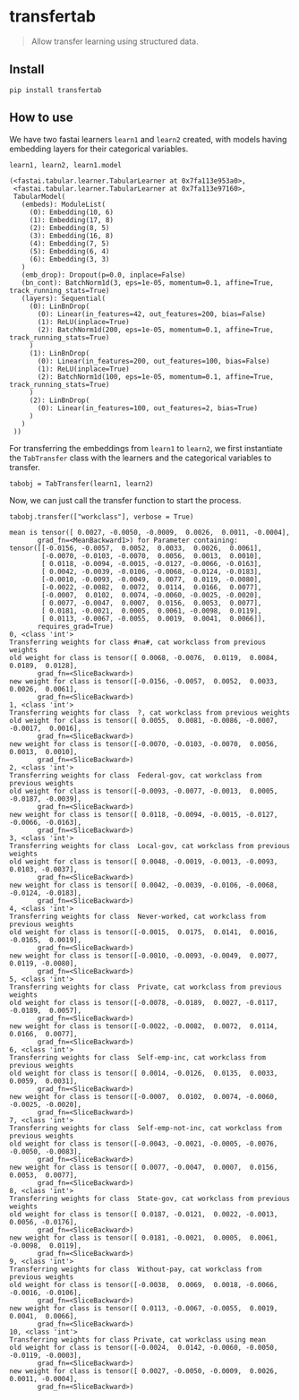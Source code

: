 # transfertab
> Allow transfer learning using structured data.


## Install

`pip install transfertab`

## How to use

We have two fastai learners `learn1` and `learn2`  created, with models having embedding layers for their categorical variables.

```
learn1, learn2, learn1.model
```




    (<fastai.tabular.learner.TabularLearner at 0x7fa113e953a0>,
     <fastai.tabular.learner.TabularLearner at 0x7fa113e97160>,
     TabularModel(
       (embeds): ModuleList(
         (0): Embedding(10, 6)
         (1): Embedding(17, 8)
         (2): Embedding(8, 5)
         (3): Embedding(16, 8)
         (4): Embedding(7, 5)
         (5): Embedding(6, 4)
         (6): Embedding(3, 3)
       )
       (emb_drop): Dropout(p=0.0, inplace=False)
       (bn_cont): BatchNorm1d(3, eps=1e-05, momentum=0.1, affine=True, track_running_stats=True)
       (layers): Sequential(
         (0): LinBnDrop(
           (0): Linear(in_features=42, out_features=200, bias=False)
           (1): ReLU(inplace=True)
           (2): BatchNorm1d(200, eps=1e-05, momentum=0.1, affine=True, track_running_stats=True)
         )
         (1): LinBnDrop(
           (0): Linear(in_features=200, out_features=100, bias=False)
           (1): ReLU(inplace=True)
           (2): BatchNorm1d(100, eps=1e-05, momentum=0.1, affine=True, track_running_stats=True)
         )
         (2): LinBnDrop(
           (0): Linear(in_features=100, out_features=2, bias=True)
         )
       )
     ))



For transferring the embeddings from `learn1` to `learn2`, we first instantiate the `TabTransfer` class with the learners and the categorical variables to transfer.

```
tabobj = TabTransfer(learn1, learn2)
```

Now, we can just call the transfer function to start the process.

```
tabobj.transfer(["workclass"], verbose = True)
```

    mean is tensor([ 0.0027, -0.0050, -0.0009,  0.0026,  0.0011, -0.0004],
           grad_fn=<MeanBackward1>) for Parameter containing:
    tensor([[-0.0156, -0.0057,  0.0052,  0.0033,  0.0026,  0.0061],
            [-0.0070, -0.0103, -0.0070,  0.0056,  0.0013,  0.0010],
            [ 0.0118, -0.0094, -0.0015, -0.0127, -0.0066, -0.0163],
            [ 0.0042, -0.0039, -0.0106, -0.0068, -0.0124, -0.0183],
            [-0.0010, -0.0093, -0.0049,  0.0077,  0.0119, -0.0080],
            [-0.0022, -0.0082,  0.0072,  0.0114,  0.0166,  0.0077],
            [-0.0007,  0.0102,  0.0074, -0.0060, -0.0025, -0.0020],
            [ 0.0077, -0.0047,  0.0007,  0.0156,  0.0053,  0.0077],
            [ 0.0181, -0.0021,  0.0005,  0.0061, -0.0098,  0.0119],
            [ 0.0113, -0.0067, -0.0055,  0.0019,  0.0041,  0.0066]],
           requires_grad=True)
    0, <class 'int'>
    Transferring weights for class #na#, cat workclass from previous weights
    old weight for class is tensor([ 0.0068, -0.0076,  0.0119,  0.0084,  0.0189,  0.0128],
           grad_fn=<SliceBackward>)
    new weight for class is tensor([-0.0156, -0.0057,  0.0052,  0.0033,  0.0026,  0.0061],
           grad_fn=<SliceBackward>)
    1, <class 'int'>
    Transferring weights for class  ?, cat workclass from previous weights
    old weight for class is tensor([ 0.0055,  0.0081, -0.0086, -0.0007, -0.0017,  0.0016],
           grad_fn=<SliceBackward>)
    new weight for class is tensor([-0.0070, -0.0103, -0.0070,  0.0056,  0.0013,  0.0010],
           grad_fn=<SliceBackward>)
    2, <class 'int'>
    Transferring weights for class  Federal-gov, cat workclass from previous weights
    old weight for class is tensor([-0.0093, -0.0077, -0.0013,  0.0005, -0.0187, -0.0039],
           grad_fn=<SliceBackward>)
    new weight for class is tensor([ 0.0118, -0.0094, -0.0015, -0.0127, -0.0066, -0.0163],
           grad_fn=<SliceBackward>)
    3, <class 'int'>
    Transferring weights for class  Local-gov, cat workclass from previous weights
    old weight for class is tensor([ 0.0048, -0.0019, -0.0013, -0.0093,  0.0103, -0.0037],
           grad_fn=<SliceBackward>)
    new weight for class is tensor([ 0.0042, -0.0039, -0.0106, -0.0068, -0.0124, -0.0183],
           grad_fn=<SliceBackward>)
    4, <class 'int'>
    Transferring weights for class  Never-worked, cat workclass from previous weights
    old weight for class is tensor([-0.0015,  0.0175,  0.0141,  0.0016, -0.0165,  0.0019],
           grad_fn=<SliceBackward>)
    new weight for class is tensor([-0.0010, -0.0093, -0.0049,  0.0077,  0.0119, -0.0080],
           grad_fn=<SliceBackward>)
    5, <class 'int'>
    Transferring weights for class  Private, cat workclass from previous weights
    old weight for class is tensor([-0.0078, -0.0189,  0.0027, -0.0117, -0.0189,  0.0057],
           grad_fn=<SliceBackward>)
    new weight for class is tensor([-0.0022, -0.0082,  0.0072,  0.0114,  0.0166,  0.0077],
           grad_fn=<SliceBackward>)
    6, <class 'int'>
    Transferring weights for class  Self-emp-inc, cat workclass from previous weights
    old weight for class is tensor([ 0.0014, -0.0126,  0.0135,  0.0033,  0.0059,  0.0031],
           grad_fn=<SliceBackward>)
    new weight for class is tensor([-0.0007,  0.0102,  0.0074, -0.0060, -0.0025, -0.0020],
           grad_fn=<SliceBackward>)
    7, <class 'int'>
    Transferring weights for class  Self-emp-not-inc, cat workclass from previous weights
    old weight for class is tensor([-0.0043, -0.0021, -0.0005, -0.0076, -0.0050, -0.0083],
           grad_fn=<SliceBackward>)
    new weight for class is tensor([ 0.0077, -0.0047,  0.0007,  0.0156,  0.0053,  0.0077],
           grad_fn=<SliceBackward>)
    8, <class 'int'>
    Transferring weights for class  State-gov, cat workclass from previous weights
    old weight for class is tensor([ 0.0187, -0.0121,  0.0022, -0.0013,  0.0056, -0.0176],
           grad_fn=<SliceBackward>)
    new weight for class is tensor([ 0.0181, -0.0021,  0.0005,  0.0061, -0.0098,  0.0119],
           grad_fn=<SliceBackward>)
    9, <class 'int'>
    Transferring weights for class  Without-pay, cat workclass from previous weights
    old weight for class is tensor([-0.0038,  0.0069,  0.0018, -0.0066, -0.0016, -0.0106],
           grad_fn=<SliceBackward>)
    new weight for class is tensor([ 0.0113, -0.0067, -0.0055,  0.0019,  0.0041,  0.0066],
           grad_fn=<SliceBackward>)
    10, <class 'int'>
    Transferring weights for class Private, cat workclass using mean
    old weight for class is tensor([-0.0024,  0.0142, -0.0060, -0.0050, -0.0119, -0.0003],
           grad_fn=<SliceBackward>)
    new weight for class is tensor([ 0.0027, -0.0050, -0.0009,  0.0026,  0.0011, -0.0004],
           grad_fn=<SliceBackward>)

